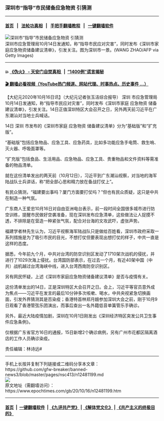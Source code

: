 ### 深圳市“指导”市民储备应急物资 引猜测
------------------------

#### [首页](https://github.com/gfw-breaker/banned-news3/blob/master/README.md) &nbsp;&nbsp;|&nbsp;&nbsp; [法轮功真相](https://github.com/begood0513/basic/blob/master/README.md)  &nbsp;&nbsp;|&nbsp;&nbsp; [手把手翻墙教程](https://github.com/gfw-breaker/guides/wiki)  &nbsp;&nbsp;|&nbsp;&nbsp; [一键翻墙软件](https://github.com/gfw-breaker/nogfw/blob/master/README.md)  



<div><img alt="深圳市“指导”市民储备应急物资 引猜测" class="attachment-djy_600_400 size-djy_600_400 wp-post-image" src="https://i.epochtimes.com/assets/uploads/2020/06/GettyImages-1074004154-600x400.jpg"/>
<div class="caption">
 深圳市应急管理局10月14日发通知，称“指导市民应对灾害”，同时发布《深圳市家庭应急物资储备建议清单》，引发关注。图为深圳市一景。(WANG ZHAO/AFP via Getty Images)
</div></div><hr/>

#### 💥 [《伪火》 - 天安门自焚真相 ](http://158.247.195.190:10000/videos/blog/weihuo.html)&nbsp; |&nbsp; [“1400例”谎言揭秘  ](http://158.247.195.190:10000/videos/blog/jiexi1400.html)

#### [ 🎬  翻墙必看视频（YouTube热门频道、网站代理、时事热点、历史事件 ...）](https://github.com/gfw-breaker/links/blob/master/banned.md)

<div><p>
 【大纪元2020年10月16日讯】（大纪元记者张玉洁综合报导）
 <ok href="https://www.epochtimes.com/gb/tag/%E6%B7%B1%E5%9C%B3.html">
  深圳
 </ok>
 市应急管理局10月14日发通知，称“指导市民应对灾害”，同时发布《深圳市家庭
 <ok href="https://www.epochtimes.com/gb/tag/%E5%BA%94%E6%80%A5%E7%89%A9%E8%B5%84.html">
  应急物资
 </ok>
 储备建议清单》，引发关注。14日正值深圳特区大会召开之日，另外两天前习近平在广东潮汕对当地士兵喊话。
</p>
<p>
 14日
 <ok href="https://www.epochtimes.com/gb/tag/%E6%B7%B1%E5%9C%B3.html">
  深圳
 </ok>
 市发布的《深圳市家庭
 <ok href="https://www.epochtimes.com/gb/tag/%E5%BA%94%E6%80%A5%E7%89%A9%E8%B5%84.html">
  应急物资
 </ok>
 储备建议清单》分为“基础版”和“扩充版”。
</p>
<p>
 “基础版”包括应急物品、应急工具、应急药具，比如多功能应急手电筒、救生哨、灭火器、呼吸面罩等。
</p>
<p>
 “扩充版”包括食品、生活用品、应急物品、应急工具、贵重物品和文件资料等需准备的物品清单。
</p>
<p>
 就在这份清单发出的两天前（10月12日），习近平到广东潮汕视察，对当地的海军陆战队士兵讲话，称“把全部心思和精力放在备​​战打仗上”。
</p>
<p>
 有民众猜测，“福建要出事吗？厦门方面要打仗吗？”但也有民众质疑，这只是中共在制造一种气氛。
</p>
<p>
 广东商人王爱忠10月16日对自由亚洲电台表示，前一段时间全国很多城市进行防空训练，提醒市民做好空袭准备，现在深圳发布应急清单，这些做法让人捉摸不透，不排除是在营造一种紧张气氛，配合对台海的文攻武吓，虚张声势。
</p>
<p>
 福建学者林先生认为，习近平视察海军陆战队只是做给百姓看，深圳市政府采取一系列措施是为了吸引市民的目光，不想打仗但要表现出想打仗的样子，中共一直是这样的态度。
</p>
<p>
 据悉，今年前九个月，中共对台湾的防空识别区发动了1710架次战机的侵扰，并进行了1029次海上侵扰。台湾国防部表示，在过去一个月，有近40架中国（中共）战机越过台湾海峡中线，进入台湾西南防空识别区。
</p>
<p>
 另有网民怀疑，上述《深圳市家庭应急物资储备建议清单》是否与疫情有关。
</p>
<p>
 这份清单发出的14日，正是深圳特区大会召开之日。会上，习近平等官员意外成为焦点——习近平在发言的最后10分钟多次咳嗽、喝水，中共央视紧急切换画面，引发外界猜测其是否染疫；香港特首林郑月娥参加深圳大会之前，刚于10月9日观看了香港管弦乐团演出，而事后查出一名外籍低音单簧管乐手确诊。
</p>
<p>
 另外，最近大陆疫情加剧，深圳在10月1日刚发出《深圳经济特区突发公共卫生事件应急条例》。
</p>
<p>
 仅根据广东省官方16日的通报，15日新增2个确诊病例，另有广州市花都区隔离酒店的工作人员确诊染疫。
</p>
<p>
</p>
<p>
 责任编辑：林诗远#
</p>
</div>
<hr/>
手机上长按并复制下列链接或二维码分享本文章：<br/>
https://github.com/gfw-breaker/banned-news3/blob/master/pages/nsc413/n12481199.md <br/>
<a href='https://github.com/gfw-breaker/banned-news3/blob/master/pages/nsc413/n12481199.md'><img src='https://github.com/gfw-breaker/banned-news3/blob/master/pages/nsc413/n12481199.md.png'/></a> <br/>
原文地址（需翻墙访问）：https://www.epochtimes.com/gb/20/10/16/n12481199.htm


------------------------
#### [首页](https://github.com/gfw-breaker/banned-news3/blob/master/README.md) &nbsp;|&nbsp; [一键翻墙软件](https://github.com/gfw-breaker/nogfw/blob/master/README.md) &nbsp;| [《九评共产党》](https://github.com/gfw-breaker/9ping.md/blob/master/README.md#九评之一评共产党是什么) | [《解体党文化》](https://github.com/gfw-breaker/jtdwh.md/blob/master/README.md) | [《共产主义的终极目的》](https://github.com/gfw-breaker/gczydzjmd.md/blob/master/README.md)


<img src='http://gfw-breaker.win/banned-news3/pages/nsc413/n12481199.md' width='0px' height='0px'/>